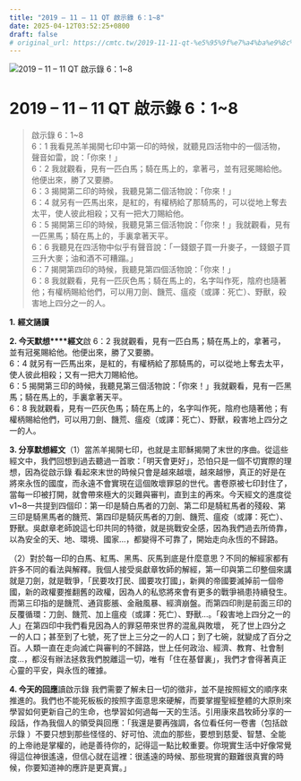 ```yaml
---
title: "2019 – 11 – 11 QT 啟示錄 6：1~8"
date: 2025-04-12T03:52:25+0800
draft: false
# original_url: https://cmtc.tw/2019-11-11-qt-%e5%95%9f%e7%a4%ba%e9%8c%84-6%ef%bc%9a18
---
```


![2019 – 11 – 11 QT 啟示錄 6：1~8](/images/qt.jpg   "2019 – 11 – 11 QT 啟示錄 6：1~8")

# 2019 – 11 – 11 QT 啟示錄 6：1~8

> 啟示錄 6：1~8  
> 6：1 我看見羔羊揭開七印中第一印的時候，就聽見四活物中的一個活物，聲音如雷，說：「你來！」  
> 6：2 我就觀看，見有一匹白馬；騎在馬上的，拿著弓，並有冠冕賜給他。他便出來，勝了又要勝。  
> 6：3 揭開第二印的時候，我聽見第二個活物說：「你來！」  
> 6：4 就另有一匹馬出來，是紅的，有權柄給了那騎馬的，可以從地上奪去太平，使人彼此相殺；又有一把大刀賜給他。  
> 6：5 揭開第三印的時候，我聽見第三個活物說：「你來！」我就觀看，見有一匹黑馬；騎在馬上的，手裏拿著天平。  
> 6：6 我聽見在四活物中似乎有聲音說：「一錢銀子買一升麥子，一錢銀子買三升大麥；油和酒不可糟蹋。」  
> 6：7 揭開第四印的時候，我聽見第四個活物說：「你來！」  
> 6：8 我就觀看，見有一匹灰色馬；騎在馬上的，名字叫作死，陰府也隨著他；有權柄賜給他們，可以用刀劍、饑荒、瘟疫（或譯：死亡）、野獸，殺害地上四分之一的人。

**1.** **經文誦讀**

**2. 今天默想****經文**啟 6：2 我就觀看，見有一匹白馬；騎在馬上的，拿著弓，並有冠冕賜給他。他便出來，勝了又要勝。  
6：4 就另有一匹馬出來，是紅的，有權柄給了那騎馬的，可以從地上奪去太平，使人彼此相殺；又有一把大刀賜給他。  
6：5 揭開第三印的時候，我聽見第三個活物說：「你來！」我就觀看，見有一匹黑馬；騎在馬上的，手裏拿著天平。  
6：8 我就觀看，見有一匹灰色馬；騎在馬上的，名字叫作死，陰府也隨著他；有權柄賜給他們，可以用刀劍、饑荒、瘟疫（或譯：死亡）、野獸，殺害地上四分之一的人。

**3. 分享默想經文**（1）當羔羊揭開七印，也就是主耶穌揭開了末世的序曲。從這些經文中，我們回想到過去聽過一首歌：「明天會更好」，恐怕只是一個不切實際的理想，因為從啟示錄 看起來末世的時候只會是越來越壞，越來越慘，真正的好是在將來永恆的國度，而永遠不會實現在這個敗壞罪惡的世代。書卷原被七印封住了，當每一印被打開，就會帶來極大的災難與審判，直到主的再來。今天經文的進度從v1~8一共提到四個印：第一印是騎白馬者的刀劍、第二印是騎紅馬者的殘殺、第三印是騎黑馬者的饑荒、第四印是騎灰馬者的刀劍、饑荒、瘟疫（或譯：死亡）、野獸。吳獻章老師說這七印共同的特徵，就是挑戰安全感，因為我們過去所倚靠，以為安全的天、地、環境、國家…，都變得不可靠了，開始走向永恆的不歸路。

（2）對於每一印的白馬、紅馬、黑馬、灰馬到底是什麼意思？不同的解經家都有許多不同的看法與解釋。我個人接受吳獻章牧師的解經，第一印與第二印整個來講就是刀劍，就是戰爭，「民要攻打民、國要攻打國」，新興的帝國要滅掉前一個帝國，新的政權要推翻舊的政權，因為人的私慾將來會有更多的戰爭禍患持續發生。而第三印指的是饑荒、通貨膨脹、金融風暴、經濟崩盤。而第四印則是前面三印的反覆循環：刀劍、饑荒、加上瘟疫（或譯：死亡）、野獸…。「殺害地上四分之一的人」在第四印中我們看見因為人的罪惡帶來世界的混亂與敗壞， 死了世上四分之一的人口；甚至到了七號，死了世上三分之一的人口；到了七碗，就變成了百分之百。人類一直在走向滅亡與審判的不歸路，世上任何政治、經濟、教育、社會制度…，都沒有辦法拯救我們脫離這一切，唯有「住在基督裏」，我們才會得著真正心靈的平安，與永恆的確據。

**4. 今天的回應**讀啟示錄 我們需要了解未日一切的徵非，並不是按照經文的順序來推進的。我們也不能死板板的按照字面意思來硬解，而要掌握聖經整體的大原則來學習如何更新自己的生命，也學習如何過每一天的生活。引用康來昌牧師分享的一段話，作為我個人的領受與回應：「我還是要再強調，各位看任何一卷書（包括啟示錄 ）不要只想到那些怪怪的、好可怕、流血的那些，要想到慈愛、智慧、全能的上帝祂是掌權的，祂是善待你的，記得這一點比較重要。你現實生活中好像常覺得這位神很遙遠，但信心就在這裡：很遙遠的時候、那些現實的艱難很真實的時候，你要知道神的應許是更真實。」